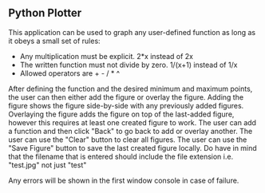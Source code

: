 ## Python Plotter

This application can be used to graph any user-defined function as long as it obeys a small set of rules:
- Any multiplication must be explicit. 2*x instead of 2x
- The written function must not divide by zero. 1/(x+1) instead of 1/x
- Allowed operators are + - / * ^

After defining the function and the desired minimum and maximum points, the user can then either add the figure or overlay the figure.
Adding the figure shows the figure side-by-side with any previously added figures. Overlaying the figure adds the figure on top of the last-added figure, however this requires at least one created figure to work.
The user can add a function and then click "Back" to go back to add or overlay another.
The user can use the "Clear" button to clear all figures.
The user can use the "Save Figure" button to save the last created figure locally. Do have in mind that the filename that is entered should include the file extension i.e. "test.jpg" not just "test"

Any errors will be shown in the first window console in case of failure.